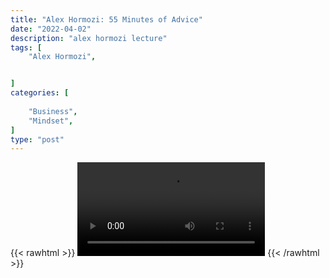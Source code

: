 ```yaml
---
title: "Alex Hormozi: 55 Minutes of Advice"
date: "2022-04-02"
description: "alex hormozi lecture"
tags: [
    "Alex Hormozi",


]
categories: [
    
    "Business",
    "Mindset",
]
type: "post"
---
```

{{< rawhtml >}}
    <video width="auto" height="auto" controls>
        <source src="https://lectures.dev00ps.com/ah-vids/Watch%20these%2055%20minutes%20if%20you%20want%20to%20be%20a%20millionaire%20in%202022...mp4" type="video/mp4"> 
    </video>
{{< /rawhtml >}}